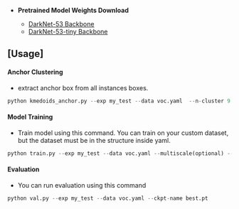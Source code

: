  - **Pretrained Model Weights Download**

	- [DarkNet-53 Backbone](https://drive.google.com/file/d/1duXcafb2QgORHDO1w-7E1UusLfWInwgA/view?usp=drive_link)
	- [DarkNet-53-tiny Backbone](https://drive.google.com/file/d/13X39tcmNnYghvdBiosma7gsfwCxjsFQx/view?usp=drive_link)

## [Usage]

####  Anchor Clustering   
 - extract anchor box from all instances boxes.

 ```python
python kmedoids_anchor.py --exp my_test --data voc.yaml  --n-cluster 9
 ```
#### Model Training 
 - Train model using this command. You can train on your custom dataset, but the dataset must be in the structure inside yaml. 

```python
python train.py --exp my_test --data voc.yaml --multiscale(optional) --scratch(optional)
```

#### Evaluation
 - You can run evaluation using this command

```python
python val.py --exp my_test --data voc.yaml --ckpt-name best.pt
```
